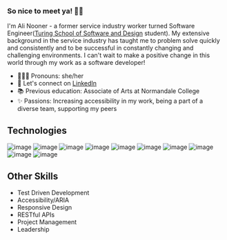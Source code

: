 ### So nice to meet ya! 👋🏼

I'm Ali Nooner - a former service industry worker turned Software Engineer([Turing School of Software and Design](https://turing.edu/) student). My extensive background in the service industry has taught me to problem solve quickly and consistently and to be successful in constantly changing and challenging environments. I can't wait to make a positive change in this world through my work as a software developer!

- 👩🏼‍💻 Pronouns: she/her
- 🔗 Let's connect on [LinkedIn](https://www.linkedin.com/in/alisonnooner/)
- 📚 Previous education: Associate of Arts at Normandale College
- ✨ Passions: Increasing accessibility in my work, being a part of a diverse team, supporting my peers

## Technologies
![image](https://img.shields.io/badge/JavaScript-323330?style=for-the-badge&logo=javascript&logoColor=F7DF1E)
![image](https://img.shields.io/badge/React-20232A?style=for-the-badge&logo=react&logoColor=61DAFB)
![image](https://img.shields.io/badge/HTML5-E34F26?style=for-the-badge&logo=html5&logoColor=white)
![image](https://img.shields.io/badge/CSS3-1572B6?style=for-the-badge&logo=css3&logoColor=white)
![image](https://img.shields.io/badge/React_Router-CA4245?style=for-the-badge&logo=react-router&logoColor=white)
![image](https://img.shields.io/badge/npm-CB3837?style=for-the-badge&logo=npm&logoColor=white)
![image](https://img.shields.io/badge/Markdown-000000?style=for-the-badge&logo=markdown&logoColor=white)
![image](https://img.shields.io/badge/Cypress-17202C?style=for-the-badge&logo=cypress&logoColor=white)
![image](https://img.shields.io/badge/Chart.js-FF6384?style=for-the-badge&logo=chartdotjs&logoColor=white)
![image](https://img.shields.io/badge/Mocha-8D6748?style=for-the-badge&logo=Mocha&logoColor=white)

<!-- ![image](https://img.shields.io/badge/Sass-CC6699?style=for-the-badge&logo=sass&logoColor=white) -->
<!-- ![image](https://img.shields.io/badge/Express.js-000000?style=for-the-badge&logo=express&logoColor=white) -->
<!--
![image](https://img.shields.io/badge/JavaScript-323330?style=for-the-badge&logo=javascript&logoColor=005f73)
![image](https://img.shields.io/badge/React-20232A?style=for-the-badge&logo=react&logoColor=94d2bd)
![image](https://img.shields.io/badge/HTML5-E34F26?style=for-the-badge&logo=html5&logoColor=e9d8a6)
![image](https://img.shields.io/badge/CSS3-1572B6?style=for-the-badge&logo=css3&logoColor=ee9b00)
![image](https://img.shields.io/badge/React_Router-CA4245?style=for-the-badge&logo=react-router&logoColor=ca6702)
![image](https://img.shields.io/badge/npm-CB3837?style=for-the-badge&logo=npm&logoColor=bb3e03)
![image](https://img.shields.io/badge/Markdown-000000?style=for-the-badge&logo=markdown&logoColor=white)
![image](https://img.shields.io/badge/Cypress-17202C?style=for-the-badge&logo=cypress&logoColor=ae2012)
![image](https://img.shields.io/badge/Chart.js-FF6384?style=for-the-badge&logo=chartdotjs&logoColor=14213d)
![image](https://img.shields.io/badge/Mocha-8D6748?style=for-the-badge&logo=Mocha&logoColor=9b2226) -->


## Other Skills
- Test Driven Development
- Accessibility/ARIA
- Responsive Design
- RESTful APIs
- Project Management
- Leadership
